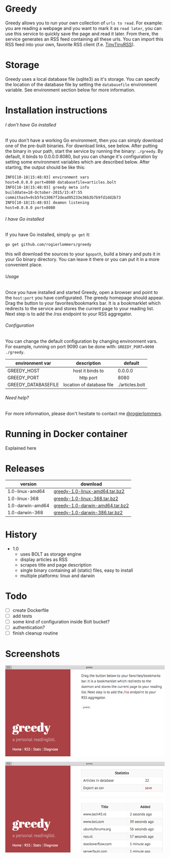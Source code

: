 # Greedy
Greedy allows you to run your own collection of `urls to read`. For example: you are reading a webpage and you want to mark it as `read later`, you can use this service to quickly save the page and read it later. From there, the service generates an RSS feed containing all these urls. You can import this RSS feed into your own, favorite RSS client (f.e. [TinyTinyRSS](https://tt-rss.org "TinyTinyRSS")).

# Storage
Greedy uses a local database file (sqlite3) as it's storage. You can specify the location of the database file by setting the `databasefile` environment variable. See environment section below for more information.

# Installation instructions
###### I don't have Go installed
If you don't have a working Go environment, then you can simply download one of the pre-built binaries. For download links, see below. After putting the binary in your path, start the service by running the binary: `./greedy`. By default, it binds to 0.0.0.0:8080, but you can change it's configuration by setting some environment variables which are described below. After starting, the output should be like this:

    INFO[10-18|15:48:03] environment vars                         host=0.0.0.0 port=8080 databasefile=articles.bolt
    INFO[10-18|15:48:03] greedy meta info                         builddate=18-October-2015/15:47:55 commithash=9cb5fe13067f2dead95233e36b3b7b9fd1dd2b73
    INFO[10-18|15:48:03] deamon listening                         host=0.0.0.0 port=8080

###### I have Go installed
If you have Go installed, simply `go get` it:

    go get github.com/rogierlommers/greedy

this will download the sources to your `$gopath`, build a binary and puts it in your Go binary directory. You can leave it there or you can put it in a more convenient place.

###### Usage
Once you have installed and started Greedy, open a browser and point to the `host:port` you have configurated. The greedy homepage should appear. Drag the button to your favorites/bookmarks bar. It is a bookmarklet which redirects to the service and stores the current page to your reading list. Next step is to add the /rss endpoint to your RSS aggregator.

###### Configuration
You can change the default configuration by changing environment vars. For example, running on port 9090 can be done with: `GREEDY_PORT=9090 ./greedy`.

| environment var     | description               | default           |
| --------------------|:-------------------------:| ------------------|
| GREEDY_HOST         | host it binds to          | 0.0.0.0           |
| GREEDY_PORT         | http port                 | 8080              |
| GREEDY_DATABASEFILE | location of database file | ./articles.bolt   |

###### Need help?
For more information, please don't hesitate to contact me [@rogierlommers](https://twitter.com/rogierlommers).

# Running in Docker container
Explained here

# Releases
| version           | download                                                                                                                         |
| ------------------|----------------------------------------------------------------------------------------------------------------------------------|
| 1.0-linux-amd64   | [greedy-1.0-linux-amd64.tar.bz2](https://github.com/rogierlommers/greedy/releases/download/1.0/greedy-1.0-linux-amd64.tar.bz2)   |
| 1.0-linux-368     | [greedy-1.0-linux-368.tar.bz2](https://github.com/rogierlommers/greedy/releases/download/1.0/greedy-1.0-linux-386.tar.bz2)       |
| 1.0-darwin-amd64  | [greedy-1.0-darwin-amd64.tar.bz2](https://github.com/rogierlommers/greedy/releases/download/1.0/greedy-1.0-darwin-amd64.tar.bz2) |
| 1.0-darwin-368    | [greedy-1.0-darwin-386.tar.bz2](https://github.com/rogierlommers/greedy/releases/download/1.0/greedy-1.0-darwin-386.tar.bz2)     |

# History
- 1.0
  - uses BOLT as storage engine
  - display articles as RSS
  - scrapes title and page description
  - single binary containing all (static) files, easy to install
  - multiple platforms: linux and darwin

# Todo
- [ ] create Dockerfile
- [ ] add tests
- [ ] some kind of configuration inside Bolt bucket?
- [ ] authentication?
- [ ] finish cleanup routine

# Screenshots
![home page](./docs/gui-01.png)

![stats page](./docs/gui-02.png)
